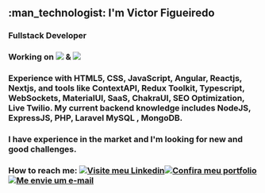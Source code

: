 <h2>:man_technologist: I'm Victor Figueiredo</h2> 
<h3>Fullstack Developer</h3>
<h3>Working on <img src="https://img.shields.io/badge/JavaScript-323330?style=for-the-badge&logo=javascript&logoColor=F7DF1E"> & <img src="https://img.shields.io/badge/php-%23777BB4.svg?style=for-the-badge&logo=php&logoColor=white"></h3>
<h3>Experience with HTML5, CSS, JavaScript, Angular, Reactjs, Nextjs, and tools like ContextAPI, Redux Toolkit, Typescript, WebSockets, MaterialUI, SaaS, ChakraUI, SEO Optimization, Live Twilio. My current backend knowledge includes NodeJS, ExpressJS, PHP, Laravel MySQL , MongoDB.</h3>
<h3>I have experience in the market and I'm looking for new and good challenges.</h3>
<h3>How to reach me: <a href="http://www.linkedin.com/in/vcfo"><img title="Visite meu Linkedin" src="https://img.shields.io/badge/LinkedIn-0077B5?style=for-the-badge&logo=linkedin&logoColor=white"></a><a href="http://www.linkedin.com/in/vcfo"><img title="Confira meu portfolio" src="https://img.shields.io/badge/Portfolio-%23000000.svg?style=for-the-badge&logo=firefox&logoColor=#FF7139"></a><a href="mailto:victorfigueiredodev@gmail.com"><img title="Me envie um e-mail" src="https://img.shields.io/badge/Gmail-D14836?style=for-the-badge&logo=gmail&logoColor=white"></a></h3>
